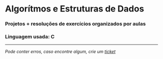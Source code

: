 # Algorítmos e Estruturas de Dados
### Projetos + resoluções de exercícios organizados por aulas
### Linguagem usada: C

---
*Pode conter erros, caso encontre algum, crie um* [*ticket*](https://github.com/TiagoRG/uaveiro-leci/issues/new)
